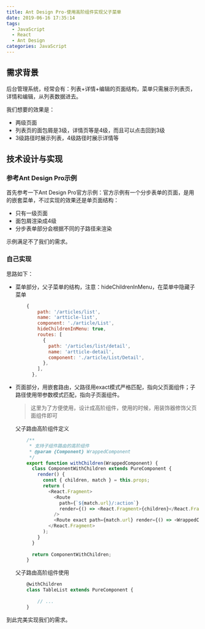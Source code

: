 ```yaml
---
title: Ant Design Pro-使用高阶组件实现父子菜单
date: 2019-06-16 17:35:14
tags:
  - JavaScript
  - React
  - Ant Design
categories: JavaScript
---
```

## 需求背景
后台管理系统，经常会有：列表+详情+编辑的页面结构，菜单只需展示列表页，详情和编辑，从列表数据进去。

我们想要的效果是：
- 两级页面
- 列表页的面包屑是3级，详情页等是4级，而且可以点击回到3级
- 3级路径时展示列表，4级路径时展示详情等

## 技术设计与实现
### 参考Ant Design Pro示例
首先参考一下Ant Design Pro官方示例：官方示例有一个分步表单的页面，是用的嵌套菜单，不过实现的效果还是单页面结构：
- 只有一级页面
- 面包屑渲染成4级
- 分步表单部分会根据不同的子路径来渲染

示例满足不了我们的需求。

### 自己实现
思路如下：
- 菜单部分，父子菜单的结构，注意：hideChildrenInMenu，在菜单中隐藏子菜单

    ```javascript
        {
            path: '/articles/list',
            name: 'artticle-list',
            component: './article/List',
            hideChildrenInMenu: true,
            routes: [
              {
                path: '/articles/list/detail',
                name: 'artticle-detail',
                component: './article/List/Detail',
              },
            ],
          },
    ```
- 页面部分，用嵌套路由，父路径用exact模式严格匹配，指向父页面组件；子路径使用带参数模式匹配，指向子页面组件。

    > 这里为了方便使用，设计成高阶组件，使用的时候，用装饰器修饰父页面组件即可
    
    父子路由高阶组件定义
    ```javascript
        /**
         * 支持子组件路由的高阶组件
         * @param {Component} WrappedComponent
         */
        export function withChildren(WrappedComponent) {
          class ComponentWithChildren extends PureComponent {
            render() {
              const { children, match } = this.props;
              return (
                <React.Fragment>
                  <Route
                    path={`${match.url}/:action`}
                    render={() => <React.Fragment>{children}</React.Fragment>}
                  />
                  <Route exact path={match.url} render={() => <WrappedComponent {...this.props} />} />
                </React.Fragment>
              );
            }
          }
        
          return ComponentWithChildren;
        }
    ```
     父子路由高阶组件使用
    ```javascript
        @withChildren
        class TableList extends PureComponent {
        
            // ...
        }
    ```
到此完美实现我们的需求。